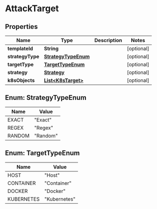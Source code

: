 
# AttackTarget

## Properties
Name | Type | Description | Notes
------------ | ------------- | ------------- | -------------
**templateId** | **String** |  |  [optional]
**strategyType** | [**StrategyTypeEnum**](#StrategyTypeEnum) |  |  [optional]
**targetType** | [**TargetTypeEnum**](#TargetTypeEnum) |  |  [optional]
**strategy** | [**Strategy**](Strategy.md) |  |  [optional]
**k8sObjects** | [**List&lt;K8sTarget&gt;**](K8sTarget.md) |  |  [optional]


<a name="StrategyTypeEnum"></a>
## Enum: StrategyTypeEnum
Name | Value
---- | -----
EXACT | &quot;Exact&quot;
REGEX | &quot;Regex&quot;
RANDOM | &quot;Random&quot;


<a name="TargetTypeEnum"></a>
## Enum: TargetTypeEnum
Name | Value
---- | -----
HOST | &quot;Host&quot;
CONTAINER | &quot;Container&quot;
DOCKER | &quot;Docker&quot;
KUBERNETES | &quot;Kubernetes&quot;



